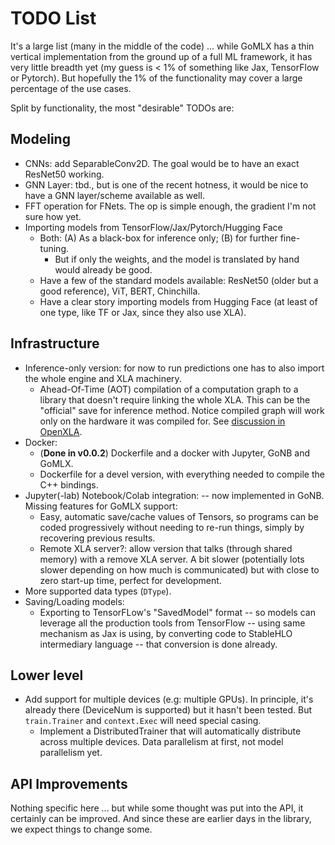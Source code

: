 # TODO List

It's a large list (many in the middle of the code) ... while GoMLX has a thin vertical implementation from the ground 
up of a full ML framework, it has very little breadth yet (my guess is < 1% of something like Jax, TensorFlow or
Pytorch). But hopefully the 1% of the functionality may cover a large percentage of the use cases.

Split by functionality, the most "desirable" TODOs are:

## Modeling

* CNNs: add SeparableConv2D. The goal would be to have an exact ResNet50 working.
* GNN Layer: tbd., but is one of the recent hotness, it would be nice to have a GNN layer/scheme available as well.
* FFT operation for FNets. The op is simple enough, the gradient I'm not sure how yet.
* Importing models from TensorFlow/Jax/Pytorch/Hugging Face
  * Both: (A) As a black-box for inference only; (B) for further fine-tuning.
    * But if only the weights, and the model is translated by hand would already be good.
  * Have a few of the standard models available: ResNet50 (older but a good reference), ViT, BERT, Chinchilla.
  * Have a clear story importing models from Hugging Face (at least of one type, like TF or Jax, since they
    also use XLA).

## Infrastructure

* Inference-only version: for now to run predictions one has to also import the whole engine and XLA machinery. 
  * Ahead-Of-Time (AOT) compilation of a computation graph to a library that doesn't require linking 
    the whole XLA. This can be the "official" save for inference method. Notice compiled graph will
    work only on the hardware it was compiled for. See [discussion in OpenXLA](https://groups.google.com/a/openxla.org/g/openxla-discuss/c/0RXscLOHWtc).
* Docker:
  * (**Done in v0.0.2**) Dockerfile and a docker with Jupyter, GoNB and GoMLX.
  * Dockerfile for a devel version, with everything needed to compile the C++ bindings.
* Jupyter(-lab) Notebook/Colab integration: -- now implemented in GoNB. Missing features for GoMLX support:
  * Easy, automatic save/cache values of Tensors, so programs can be coded progressively without needing
    to re-run things, simply by recovering previous results.
  * Remote XLA server?: allow version that talks (through shared memory) with a remove XLA server. A bit
    slower (potentially lots slower depending on how much is communicated) but with close to zero
    start-up time, perfect for development.
* More supported data types (`DType`).
* Saving/Loading models:
  * Exporting to TensorFLow's "SavedModel" format -- so models can leverage all the production tools
    from TensorFlow -- using same mechanism as Jax is using, by converting code to StableHLO intermediary
    language -- that conversion is done already.

## Lower level
* Add support for multiple devices (e.g: multiple GPUs). In principle, it's already there (DeviceNum is supported)
  but it hasn't been tested. But `train.Trainer` and `context.Exec` will need special casing.
  * Implement a DistributedTrainer that will automatically distribute across multiple devices. Data 
    parallelism at first, not model parallelism yet.

## API Improvements

Nothing specific here ... but while some thought was put into the API, it certainly can be improved.
And since these are earlier days in the library, we expect things to change some.

